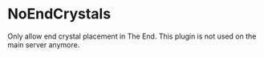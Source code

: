 # NoEndCrystals
Only allow end crystal placement in The End. This plugin is not used on the main server anymore.
